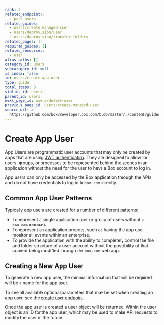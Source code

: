 ```yaml
---
rank: 2
related_endpoints:
  - post_users
related_guides:
  - users/create-managed-user
  - users/deprovision/user
  - users/deprovision/transfer-folders
related_pages: []
required_guides: []
related_resources:
  - user
alias_paths: []
category_id: users
subcategory_id: null
is_index: false
id: users/create-app-user
type: guide
total_steps: 3
sibling_id: users
parent_id: users
next_page_id: users/delete-user
previous_page_id: users/create-managed-user
source_url: >-
  https://github.com/box/developer.box.com/blob/master/./content/guides/users/create-app-user.md
---
```


# Create App User

App Users are programmatic user accounts that may only be created by apps that
are using [JWT authentication](guide://applications/custom-apps/jwt-setup/).
They are designed to allow for users, groups, or processes to be represented
behind the scenes in an application without the need for the user to have a Box
account to log in.

App users can only be accessed by the Box application through the APIs and do
not have credentials to log in to `box.com` directly.

## Common App User Patterns

Typically app users are created for a number of different patterns:

* To represent a single application user or group of users without a
`box.com` account.
* To represent an application process, such as having the app user monitor all
events within an enterprise.
* To provide the application with the ability to completely control the file
and folder structure of a user account without the possibility of that content
being modified through the `box.com` web app.

## Creating a New App User

To generate a new app user, the minimal information that will be required will
be a name for the app user.

<Samples id='post_users_app' >

</Samples>

To see all available optional parameters that may be set when creating an app
user, see the [create user endpoint](endpoint://post-users).

Once the app user is created a user object will be returned. Within the user
object is an ID for the app user, which may be used to make API requests to
modify the user in the future.
